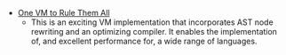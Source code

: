 * [One VM to Rule Them All](http://lafo.ssw.uni-linz.ac.at/papers/2013_Onward_OneVMToRuleThemAll.pdf)
    - This is an exciting VM implementation that incorporates AST node rewriting and an optimizing compiler. It enables the implementation of, and excellent performance for, a wide range of languages.
